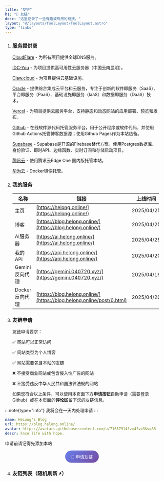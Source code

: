 ```yaml
---
title: "友链"
h1: "🔗 友链"
desc: "这里记录了一些有趣或有用的链接。"
layout: "@/layouts/ToolLayout/ToolLayout.astro"
type: "links"
---
```


<script src='/assets/js/fas.js' crossorigin='anonymous'></script>

<link rel="stylesheet" type="text/css" href="https:////at.alicdn.com/t/c/font_4902778_qnbxgtmm4i9.css">

1. ### 服务提供商

    <i class="fa-brands fa-cloudflare"></i> [CloudFlare](https://www.cloudflare.com/zh-cn/) - 为所有项目提供全球DNS服务。
    
    <i class="fa-solid fa-cloud"></i> [IDC-You](https://idcyou.cn/) - 为项目提供高可用性云服务器（中国云南昆明）。
    
    <i class="iconfont icon-paw-claws"></i> [Claw.cloud](https://claw.cloud/) - 为项目提供云基础设施。
    
    <i class="fa-solid fa-server"></i> [Oracle](https://www.oracle.com/) - 提供综合集成云平台和云服务，专注于创新的软件即服务（SaaS）、平台即服务（PaaS）、基础设施即服务（IaaS）和数据即服务（DaaS）技术。
    
    <i class="fa-solid fa-square-caret-up"></i> [Vercel](https://vercel.com/) - 为项目提供云服务平台，支持静态和动态网站的应用部署、预览和发布。
    
    <i class="fa-brands fa-github"></i> [Github](https://github.com/) - 在线软件源代码托管服务平台，用于公开程序或软件代码，并使用Github Actions托管博客数据源；使用Github Pages作为本站热备。

    <i class="fa-solid fa-database"></i> [Supabase](https://supabase.com/) - Supabase是开源的Firebase替代方案。使用Postgres数据库、身份验证、即时API、边缘函数、实时订阅和存储启动项目。

    <i class="iconfont icon-tengxunyun"></i> [腾讯云](https://cloud.tencent.com/) - 使用腾讯云Edge One 国内版托管本站。

    <i class="iconfont icon-huawei"></i> [华为云](https://huaweicloud.com/) - Docker镜像托管。

    

    

2. ### 我的服务

    |  名称  | 链接  | 上线时间 |
    |  ----  |  ----  | ---- |
    |  主页  | [https://helong.online/](https://helong.online/) | 2025/04/25 |
    |  博客  | [https://blog.helong.online/](https://blog.helong.online/) | 2025/04/25 |
    |  AI服务器  | [https://ai.helong.online/](https://ai.helong.online/) | 2025/04/25 |
    |  我的API  | [https://api.helong.online/](https://api.helong.online/) | 2025/04/20 |
    |  Gemini反向代理  | [https://gemini.040720.xyz/](https://gemini.040720.xyz/) | 2025/04/19 |
    |  Docker反向代理  | [https://blog.helong.online/](https://blog.helong.online/post/6.html) | 2025/04/20 |


3. ### 友链申请

    友链申请要求：

    ✅ 网站可以正常访问

    ✅ 网站类型为个人博客

    ✅ 网站需要包含本站的友链

    ❌ 不接受商业网站或包含侵入性广告的网站

    ❌ 不接受违反中华人民共和国法律法规的网站

    如果您符合以上条件，可以使用本页面下方**申请按钮**自助申请（需要登录Github）或在本页面的**评论区**留下您的友链信息。  

:::note{type="info"}
我将会在一天内处理申请
:::

```yaml
name: HeLong's Blog
url: https://blog.helong.online/
avatar: https://avatars.githubusercontent.com/u/71657914?v=4?v=3&s=88
descr: Face life with hope.
```
申请前请记得先添加本站

<div style="text-align: center; margin: 10px 0;">
  <button id="backup-links-btn" style="background: linear-gradient(135deg, #667eea 0%, #764ba2 100%); color: white; border: none; padding: 10px 20px; border-radius: 25px; cursor: pointer; font-size: 14px;" data-links-url="https://blog-api.040720.xyz/embed">
    🔗 申请友链
  </button>
</div>

<script is:inline>
// 多重初始化策略，确保在 Astro 客户端导航中正常工作
function initFriendLinksButton() {
  const backupBtn = document.getElementById('backup-links-btn');
  if (backupBtn && !backupBtn.hasAttribute('data-initialized')) {
    backupBtn.setAttribute('data-initialized', 'true');
    backupBtn.addEventListener('click', function() {
      const url = this.getAttribute('data-links-url');
      window.open(url, '_blank', 'width=800,height=600,scrollbars=yes,resizable=yes');
    });
  }
}

// 立即执行
initFriendLinksButton();

// DOMContentLoaded 事件
if (document.readyState === 'loading') {
  document.addEventListener('DOMContentLoaded', initFriendLinksButton);
} else {
  initFriendLinksButton();
}

// Astro 页面加载事件
document.addEventListener('astro:page-load', initFriendLinksButton);

// 备用的延迟执行
setTimeout(initFriendLinksButton, 100);

// MutationObserver 作为最后的保险
const observer = new MutationObserver(function(mutations) {
  mutations.forEach(function(mutation) {
    if (mutation.type === 'childList') {
      initFriendLinksButton();
    }
  });
});

// 监听 body 的变化
if (document.body) {
  observer.observe(document.body, { childList: true, subtree: true });
} else {
  document.addEventListener('DOMContentLoaded', function() {
    observer.observe(document.body, { childList: true, subtree: true });
  });
}
</script>


4. ### 友链列表（随机刷新 ⚡️）